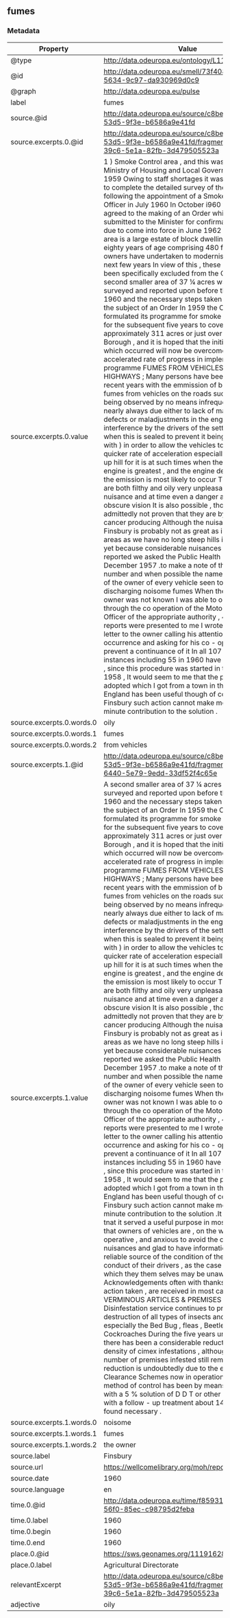 ## fumes

### Metadata

| Property | Value |
| -------- | ----- |
| @type | http://data.odeuropa.eu/ontology/L11_Smell |
| @id | http://data.odeuropa.eu/smell/73f408b8-9a6a-5634-9c97-da930969d0c9 |
| @graph | http://data.odeuropa.eu/pulse |
| label | fumes |
| source.@id | http://data.odeuropa.eu/source/c8bec489-1c54-53d5-9f3e-b6586a9e41fd |
| source.excerpts.0.@id | http://data.odeuropa.eu/source/c8bec489-1c54-53d5-9f3e-b6586a9e41fd/fragment/05dc23f1-39c6-5e1a-82fb-3d479505523a |
| source.excerpts.0.value | 1 ) Smoke Control area , and this was given by the Ministry of Housing and Local Government during 1959 Owing to staff shortages it was only possible to complete the detailed survey of the area following the appointment of a Smoke Control Officer in July 1960 In October i960 the Council agreed to the making of an Order which was submitted to the Minister for confirmation , and is due to come into force in June 1962 Within the area is a large estate of block dwellings , some eighty years of age comprising 480 flats which the owners have undertaken to modernise within the next few years In view of this , these premises have been specifically excluded from the Order .A second smaller area of 37 ¼ acres was also surveyed and reported upon before the end of 1960 and the necessary steps taken to make this the subject of an Order In 1959 the Council formulated its programme for smoke control areas for the subsequent five years to cover approximately 311 acres or just over half the Borough , and it is hoped that the initial delays which occurred will now be overcome by an accelerated rate of progress in implementing this programme FUMES FROM VEHICLES ON THE HIGHWAYS ; Many persons have been concerned in recent years with the emmission of black and oily fumes from vehicles on the roads such emissions being observed by no means infrequently It is nearly always due either to lack of maintenance , defects or maladjustments in the engine or to wilful interference by the drivers of the setting ( even when this is sealed to prevent it being tampered with ) in order to allow the vehicles to acquire a quicker rate of acceleration especially when going up hill for it is at such times when the load on the engine is greatest , and the engine defective that the emission is most likely to occur These fumes are both filthy and oily very unpleasant and a nuisance and at time even a danger as they may obscure vision It is also possible , though admittedly not proven that they are by nature cancer producing Although the nuisance in Finsbury is probably not as great as in some other areas as we have no long steep hills in the Borough yet because considerable nuisances have been reported we asked the Public Health Inspectors in December 1957 .to make a note of the registration number and when possible the name and address of the owner of every vehicle seen to be discharging noisome fumes When the name of the owner was not known I was able to obtain this through the co operation of the Motor Taxation Officer of the appropriate authority , 41 When these reports were presented to me I wrote a friendly letter to the owner calling his attention to the occurrence and asking for his co - operation to prevent a continuance of it In all 107 such instances including 55 in 1960 have been reported , since this procedure was started in the autumn of 1958 , It would seem to me that the procedure adopted which I got from a town in the north of England has been useful though of course in Finsbury such action cannot make more than a minute contribution to the solution . |
| source.excerpts.0.words.0 | oily |
| source.excerpts.0.words.1 | fumes |
| source.excerpts.0.words.2 | from vehicles |
| source.excerpts.1.@id | http://data.odeuropa.eu/source/c8bec489-1c54-53d5-9f3e-b6586a9e41fd/fragment/ad42c03f-6440-5e79-9edd-33df52f4c65e |
| source.excerpts.1.value | A second smaller area of 37 ¼ acres was also surveyed and reported upon before the end of 1960 and the necessary steps taken to make this the subject of an Order In 1959 the Council formulated its programme for smoke control areas for the subsequent five years to cover approximately 311 acres or just over half the Borough , and it is hoped that the initial delays which occurred will now be overcome by an accelerated rate of progress in implementing this programme FUMES FROM VEHICLES ON THE HIGHWAYS ; Many persons have been concerned in recent years with the emmission of black and oily fumes from vehicles on the roads such emissions being observed by no means infrequently It is nearly always due either to lack of maintenance , defects or maladjustments in the engine or to wilful interference by the drivers of the setting ( even when this is sealed to prevent it being tampered with ) in order to allow the vehicles to acquire a quicker rate of acceleration especially when going up hill for it is at such times when the load on the engine is greatest , and the engine defective that the emission is most likely to occur These fumes are both filthy and oily very unpleasant and a nuisance and at time even a danger as they may obscure vision It is also possible , though admittedly not proven that they are by nature cancer producing Although the nuisance in Finsbury is probably not as great as in some other areas as we have no long steep hills in the Borough yet because considerable nuisances have been reported we asked the Public Health Inspectors in December 1957 .to make a note of the registration number and when possible the name and address of the owner of every vehicle seen to be discharging noisome fumes When the name of the owner was not known I was able to obtain this through the co operation of the Motor Taxation Officer of the appropriate authority , 41 When these reports were presented to me I wrote a friendly letter to the owner calling his attention to the occurrence and asking for his co - operation to prevent a continuance of it In all 107 such instances including 55 in 1960 have been reported , since this procedure was started in the autumn of 1958 , It would seem to me that the procedure adopted which I got from a town in the north of England has been useful though of course in Finsbury such action cannot make more than a minute contribution to the solution .It would seem tnat it served a useful purpose in most cases , and that owners of vehicles are , on the whole , co operative , and anxious to avoid the creation of nuisances and glad to have information from a reliable source of the condition of their vehicles , or conduct of their drivers , as the case may be , of which they them selves may be unaware , Acknowledgements often with thanks and details of action taken , are received in most cases VERMINOUS ARTICLES & PREMISES The Disinfestation service continues to provide for the destruction of all types of insects and pests , but especially the Bed Bug , fleas , Beetles and Cockroaches During the five years under review there has been a considerable reduction in the density of cimex infestations , although the actual number of premises infested still remains high , This reduction is undoubtedly due to the extensive Clearance Schemes now in operation The general method of control has been by means of spraying with a 5 % solution of D D T or other insecticide , with a follow - up treatment about 14 days later if found necessary . |
| source.excerpts.1.words.0 | noisome |
| source.excerpts.1.words.1 | fumes |
| source.excerpts.1.words.2 | the owner |
| source.label | Finsbury |
| source.url | https://wellcomelibrary.org/moh/report/b18237460 |
| source.date | 1960 |
| source.language | en |
| time.0.@id | http://data.odeuropa.eu/time/f8593192-eb21-56f0-85ec-c98795d2feba |
| time.0.label | 1960 |
| time.0.begin | 1960 |
| time.0.end | 1960 |
| place.0.@id | https://sws.geonames.org/11191628/ |
| place.0.label | Agricultural Directorate |
| relevantExcerpt | http://data.odeuropa.eu/source/c8bec489-1c54-53d5-9f3e-b6586a9e41fd/fragment/05dc23f1-39c6-5e1a-82fb-3d479505523a |
| adjective | oily |
